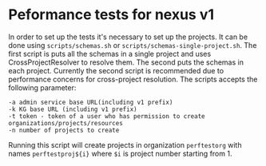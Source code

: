 # Peformance tests for nexus v1


In order to set up the tests it's necessary to set up the projects. It can be done using `scripts/schemas.sh` or `scripts/schemas-single-project.sh`.
The first script is puts all the schemas in a single project and uses CrossProjectResolver to resolve them. The second puts the schemas in each project. Currently the second script is recommended due to performance concerns for cross-project resolution.
The scripts accepts the following parameter:
```
-a admin service base URL(including v1 prefix)
-k KG base URL (including v1 prefix)
-t token - token of a user who has permission to create organizations/projects/resources
-n number of projects to create 
```

Running this script will create projects in organization `perftestorg` with names `perftestproj${i}` where `$i` is project number starting from 1.